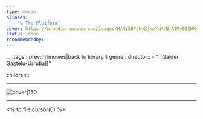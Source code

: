 ```yaml
---
type: movie
aliases:
- - "% The Platform"
cover: https://m.media-amazon.com/images/M/MV5BYjUyZjNmYmMtNjA1My00ZWMyLTliZGQtODgzZjIxM2Y4NGI1XkEyXkFqcGc@._V1_SX300.jpg
status: done
recommendedby:
---
```

___tags:: prev:: [[movies|back to library]]
genre::
director:: - "[[Galder Gaztelu-Urrutia]]"
  
children::
___
![cover|150](https://m.media-amazon.com/images/M/MV5BYjUyZjNmYmMtNjA1My00ZWMyLTliZGQtODgzZjIxM2Y4NGI1XkEyXkFqcGc@._V1_SX300.jpg)
___
<% tp.file.cursor(0) %>

